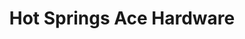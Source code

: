 ---
title: "Hot Springs Ace Hardware"
url: /hot-springs/hot-springs-ace-hardware/
shop: hardware
---